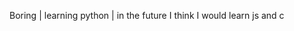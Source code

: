 Boring | learning python | in the future I think I would learn js and c

<!---
amarzx/amarzx is a ✨ special ✨ repository because its `README.md` (this file) appears on your GitHub profile.
You can click the Preview link to take a look at your changes.
--->
